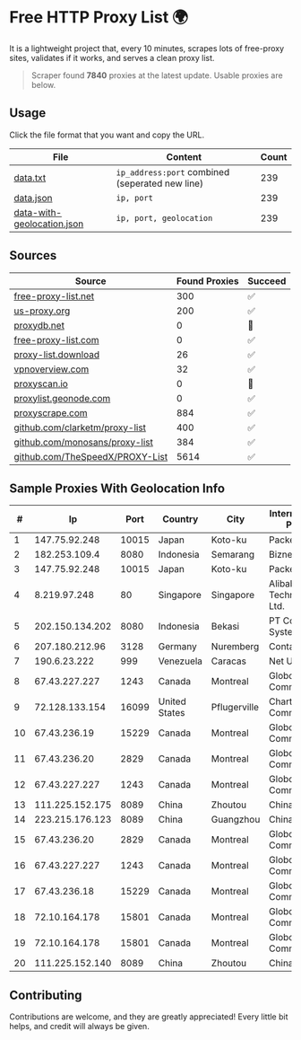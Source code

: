 
# Free HTTP Proxy List 🌍

It is a lightweight project that, every 10 minutes, scrapes lots of free-proxy sites, validates if it works, and serves a clean proxy list.


> Scraper found **7840** proxies at the latest update. Usable proxies are below.

## Usage

Click the file format that you want and copy the URL.


|File|Content|Count|
|----|-------|-----|
|[data.txt](https://raw.githubusercontent.com/themiralay/Proxy-List-World/master/data.txt)|`ip_address:port` combined (seperated new line)|239|
|[data.json](https://raw.githubusercontent.com/themiralay/Proxy-List-World/master/data.json)|`ip, port`|239|
|[data-with-geolocation.json](https://raw.githubusercontent.com/themiralay/Proxy-List-World/master/data-with-geolocation.json)|`ip, port, geolocation`|239|

## Sources

|Source|Found Proxies|Succeed|
|------|-------------|-------|
|[free-proxy-list.net](https://free-proxy-list.net)|300|✅|
|[us-proxy.org](https://www.us-proxy.org)|200|✅|
|[proxydb.net](http://proxydb.net)|0|🚫|
|[free-proxy-list.com](https://free-proxy-list.com/?page=&port=&type%5B%5D=http&type%5B%5D=https&up_time=0&search=Search)|0|✅|
|[proxy-list.download](https://www.proxy-list.download/HTTP)|26|✅|
|[vpnoverview.com](https://vpnoverview.com/privacy/anonymous-browsing/free-proxy-servers)|32|✅|
|[proxyscan.io](https://www.proxyscan.io)|0|🚫|
|[proxylist.geonode.com](https://proxylist.geonode.com/api/proxy-list?limit=300&page=1&sort_by=lastChecked&sort_type=desc&protocols=http,https)|0|✅|
|[proxyscrape.com](https://api.proxyscrape.com/v2/?request=displayproxies&protocol=http&timeout=10000&country=all&ssl=all&anonymity=all)|884|✅|
|[github.com/clarketm/proxy-list](https://raw.githubusercontent.com/clarketm/proxy-list/master/proxy-list-raw.txt)|400|✅|
|[github.com/monosans/proxy-list](https://raw.githubusercontent.com/monosans/proxy-list/main/proxies/http.txt)|384|✅|
|[github.com/TheSpeedX/PROXY-List](https://raw.githubusercontent.com/TheSpeedX/PROXY-List/master/http.txt)|5614|✅|


## Sample Proxies With Geolocation Info

|#|Ip|Port|Country|City|Internet Service Provider|
|-|--|----|-------|----|-------------------------|
|1|147.75.92.248|10015|Japan|Koto-ku|Packet Host, Inc.|
|2|182.253.109.4|8080|Indonesia|Semarang|Biznet Metronet|
|3|147.75.92.248|10015|Japan|Koto-ku|Packet Host, Inc.|
|4|8.219.97.248|80|Singapore|Singapore|Alibaba (US) Technology Co., Ltd.|
|5|202.150.134.202|8080|Indonesia|Bekasi|PT Comtronics Systems|
|6|207.180.212.96|3128|Germany|Nuremberg|Contabo GmbH|
|7|190.6.23.222|999|Venezuela|Caracas|Net Uno|
|8|67.43.227.227|1243|Canada|Montreal|GloboTech Communications|
|9|72.128.133.154|16099|United States|Pflugerville|Charter Communications|
|10|67.43.236.19|15229|Canada|Montreal|GloboTech Communications|
|11|67.43.236.20|2829|Canada|Montreal|GloboTech Communications|
|12|67.43.227.227|1243|Canada|Montreal|GloboTech Communications|
|13|111.225.152.175|8089|China|Zhoutou|China Telecom|
|14|223.215.176.123|8089|China|Guangzhou|Chinanet|
|15|67.43.236.20|2829|Canada|Montreal|GloboTech Communications|
|16|67.43.227.227|1243|Canada|Montreal|GloboTech Communications|
|17|67.43.236.18|15229|Canada|Montreal|GloboTech Communications|
|18|72.10.164.178|15801|Canada|Montreal|GloboTech Communications|
|19|72.10.164.178|15801|Canada|Montreal|GloboTech Communications|
|20|111.225.152.140|8089|China|Zhoutou|China Telecom|



## Contributing

Contributions are welcome, and they are greatly appreciated! Every
little bit helps, and credit will always be given.

